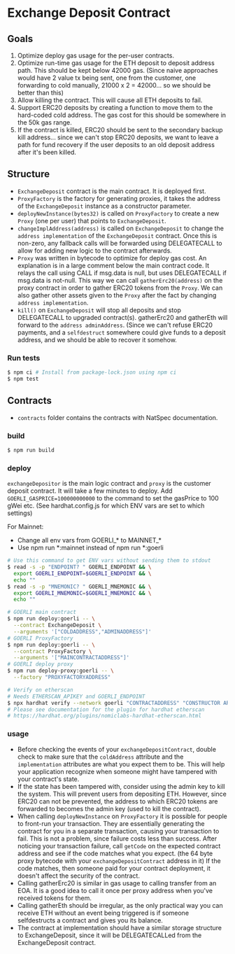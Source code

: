 # Exchange Deposit Contract

## Goals

1. Optimize deploy gas usage for the per-user contracts.
2. Optimize run-time gas usage for the ETH deposit to deposit address path.
This should be kept below 42000 gas. (Since naive approaches would have 2 value
tx being sent, one from the customer, one forwarding to cold manually,
21000 x 2 = 42000... so we should be better than this)
3. Allow killing the contract. This will cause all ETH deposits to fail.
4. Support ERC20 deposits by creating a function to move them to the hard-coded
cold address. The gas cost for this should be somewhere in the 50k gas range.
5. If the contract is killed, ERC20 should be sent to the secondary backup kill
address... since we can't stop ERC20 deposits, we want to leave a path for
fund recovery if the user deposits to an old deposit address after it's been
killed.

## Structure

- `ExchangeDeposit` contract is the main contract. It is deployed first.
- `ProxyFactory` is the factory for generating proxies, it takes the address of the `ExchangeDeposit` instance as a constructor parameter.
- `deployNewInstance(bytes32)` is called on `ProxyFactory` to create a new `Proxy` (one per user) that points to `ExchangeDeposit`.
- `changeImplAddress(address)` is called on `ExchangeDeposit` to change the `address implementation` of the
`ExchangeDeposit` contract. Once this is non-zero, any fallback calls will be forwarded using
DELEGATECALL to allow for adding new logic to the contract afterwards.
- `Proxy` was written in bytecode to optimize for deploy gas cost. An explanation is
in a large comment below the main contract code. It relays the call using CALL if msg.data
is null, but uses DELEGATECALL if msg.data is not-null. This way we can call `gatherErc20(address)`
on the proxy contract in order to gather ERC20 tokens from the `Proxy`. We can also gather other
assets given to the `Proxy` after the fact by changing `address implementation`.
- `kill()` on `ExchangeDeposit` will stop all deposits and stop DELEGATECALL to upgraded contract(s).
gatherErc20 and gatherEth will forward to the `address adminAddress`.
(Since we can't refuse ERC20 payments, and a `selfdestruct` somewhere could give funds to
a deposit address, and we should be able to recover it somehow.

### Run tests

```bash
$ npm ci # Install from package-lock.json using npm ci
$ npm test
```

## Contracts
- `contracts` folder contains the contracts with NatSpec documentation.

### build

```bash
$ npm run build
```

### deploy

`exchangeDepositor` is the main logic contract and `proxy` is the
customer deposit contract. It will take a few minutes to deploy.
Add `GOERLI_GASPRICE=100000000000` to the command to set the gasPrice
to 100 gWei etc. (See hardhat.config.js for which ENV vars are set to which settings)

For Mainnet:
- Change all env vars from GOERLI_* to MAINNET_*
- Use npm run *:mainnet instead of npm run *:goerli

```bash
# Use this command to get ENV vars without sending them to stdout
$ read -s -p "ENDPOINT? " GOERLI_ENDPOINT && \
  export GOERLI_ENDPOINT=$GOERLI_ENDPOINT && \
  echo ""
$ read -s -p "MNEMONIC? " GOERLI_MNEMONIC && \
  export GOERLI_MNEMONIC=$GOERLI_MNEMONIC && \
  echo ""

# GOERLI main contract
$ npm run deploy:goerli -- \
  --contract ExchangeDeposit \
  --arguments '["COLDADDRESS","ADMINADDRESS"]'
# GOERLI ProxyFactory
$ npm run deploy:goerli -- \
  --contract ProxyFactory \
  --arguments '["MAINCONTRACTADDRESS"]'
# GOERLI deploy proxy
$ npm run deploy-proxy:goerli -- \
  --factory "PROXYFACTORYADDRESS"

# Verify on etherscan
# Needs ETHERSCAN_APIKEY and GOERLI_ENDPOINT
$ npx hardhat verify --network goerli "CONTRACTADDRESS" "CONSTRUCTOR ARG 1" "ARG 2"
# Please see documentation for the plugin for hardhat etherscan
# https://hardhat.org/plugins/nomiclabs-hardhat-etherscan.html
```

### usage

- Before checking the events of your `exchangeDepositContract`, double check to make sure
that the `coldAddress` attribute and the `implementation` attributes are what you expect them
to be. This will help your application recognize when someone might have tampered with your
contract's state.
- If the state has been tampered with, consider using the admin key to kill the system.
This will prevent users from depositing ETH. However, since ERC20 can not be prevented, the
address to which ERC20 tokens are forwarded to becomes the admin key (used to kill the contract).
- When calling `deployNewInstance` on `ProxyFactory` it is possible for people to front-run
your transaction. They are essentially generating the contract for you in a separate transaction,
causing your transaction to fail. This is not a problem, since failure costs less than success.
After noticing your transaction failure, call `getCode` on the expected contract address and
see if the code matches what you expect. (the 64 byte proxy bytecode with your `exchangeDepositContract`
address in it) If the code matches, then someone paid for your contract deployment, it doesn't
affect the security of the contract.
- Calling gatherErc20 is similar in gas usage to calling transfer from an EOA. It is a good
idea to call it once per proxy address when you've received tokens for them.
- Calling gatherEth should be irregular, as the only practical way you can receive ETH without an event
being triggered is if someone selfdestructs a contract and gives you its balance.
- The contract at implementation should have a similar storage structure to ExchangeDeposit,
since it will be DELEGATECALLed from the ExchangeDeposit contract.
